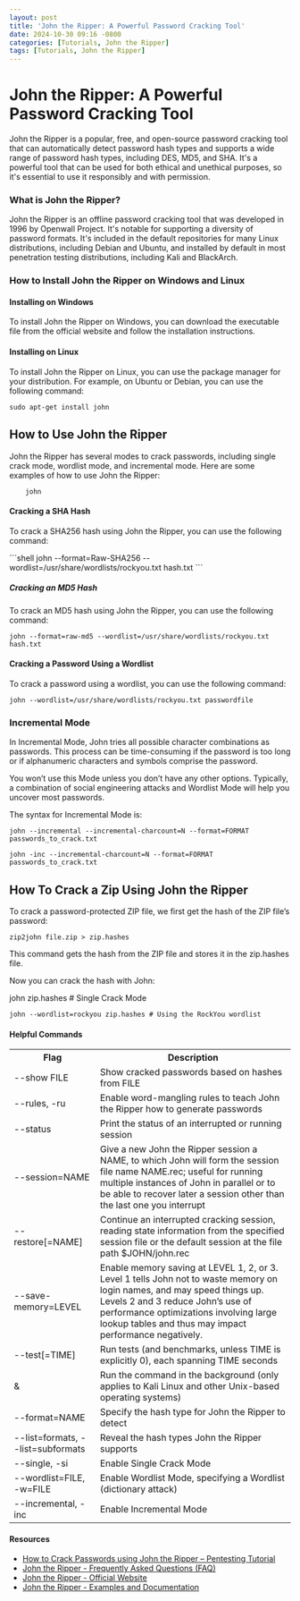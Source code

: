 ```yaml
---
layout: post
title: 'John the Ripper: A Powerful Password Cracking Tool'
date: 2024-10-30 09:16 -0800
categories: [Tutorials, John the Ripper] 
tags: [Tutorials, John the Ripper]
---
```


**John the Ripper: A Powerful Password Cracking Tool**
=====================================

John the Ripper is a popular, free, and open-source password cracking tool that can automatically detect password hash types and supports a wide range of password hash types, including DES, MD5, and SHA. It's a powerful tool that can be used for both ethical and unethical purposes, so it's essential to use it responsibly and with permission.

### What is John the Ripper?

John the Ripper is an offline password cracking tool that was developed in 1996 by Openwall Project. It's notable for supporting a diversity of password formats. It's included in the default repositories for many Linux distributions, including Debian and Ubuntu, and installed by default in most penetration testing distributions, including Kali and BlackArch.

### How to Install John the Ripper on Windows and Linux

#### Installing on Windows

To install John the Ripper on Windows, you can download the executable file from the official website and follow the installation instructions.

#### Installing on Linux

To install John the Ripper on Linux, you can use the package manager for your distribution. For example, on Ubuntu or Debian, you can use the following command:
```shell
sudo apt-get install john
```

## How to Use John the Ripper
John the Ripper has several modes to crack passwords, including single crack mode, wordlist mode, and incremental mode. Here are some examples of how to use John the Ripper:
```shell
    john
```

#### Cracking a SHA Hash
<p>To crack a SHA256 hash using John the Ripper, you can use the following command:</p>
```shell
john --format=Raw-SHA256 --wordlist=/usr/share/wordlists/rockyou.txt hash.txt
```

##### Cracking an MD5 Hash
To crack an MD5 hash using John the Ripper, you can use the following command:
```shell
john --format=raw-md5 --wordlist=/usr/share/wordlists/rockyou.txt hash.txt
```

#### Cracking a Password Using a Wordlist
To crack a password using a wordlist, you can use the following command:
```shell
john --wordlist=/usr/share/wordlists/rockyou.txt passwordfile
```

### Incremental Mode
In Incremental Mode, John tries all possible character combinations as passwords. This process can be time-consuming if the password is too long or if alphanumeric characters and symbols comprise the password.

You won’t use this Mode unless you don’t have any other options. Typically, a combination of social engineering attacks and Wordlist Mode will help you uncover most passwords.

The syntax for Incremental Mode is:
```shell
john --incremental --incremental-charcount=N --format=FORMAT passwords_to_crack.txt

john -inc --incremental-charcount=N --format=FORMAT passwords_to_crack.txt
```

## How To Crack a Zip Using John the Ripper 
To crack a password-protected ZIP file, we first get the hash of the ZIP file’s password:
```shell
zip2john file.zip > zip.hashes
```

This command gets the hash from the ZIP file and stores it in the zip.hashes file.

Now you can crack the hash with John:

john zip.hashes # Single Crack Mode

```shell
john --wordlist=rockyou zip.hashes # Using the RockYou wordlist
``` 

#### Helpful Commands
<table> <tr> <th>Flag</th> <th>Description</th> </tr> <tr> <td>--show FILE</td> <td>Show cracked passwords based on hashes from FILE</td> </tr> <tr> <td>--rules, -ru</td> <td>Enable word-mangling rules to teach John the Ripper how to generate passwords</td> </tr> <tr> <td>--status</td> <td>Print the status of an interrupted or running session</td> </tr> <tr> <td>--session=NAME</td> <td>Give a new John the Ripper session a NAME, to which John will form the session file name NAME.rec; useful for running multiple instances of John in parallel or to be able to recover later a session other than the last one you interrupt</td> </tr> <tr> <td>--restore[=NAME]</td> <td>Continue an interrupted cracking session, reading state information from the specified session file or the default session at the file path $JOHN/john.rec</td> </tr> <tr> <td>--save-memory=LEVEL</td> <td>Enable memory saving at LEVEL 1, 2, or 3. Level 1 tells John not to waste memory on login names, and may speed things up. Levels 2 and 3 reduce John’s use of performance optimizations involving large lookup tables and thus may impact performance negatively.</td> </tr> <tr> <td>--test[=TIME]</td> <td>Run tests (and benchmarks, unless TIME is explicitly 0), each spanning TIME seconds</td> </tr> <tr> <td>&</td> <td>Run the command in the background (only applies to Kali Linux and other Unix-based operating systems)</td> </tr> <tr> <td>--format=NAME</td> <td>Specify the hash type for John the Ripper to detect</td> </tr> <tr> <td>--list=formats, --list=subformats</td> <td>Reveal the hash types John the Ripper supports</td> </tr> <tr> <td>--single, -si</td> <td>Enable Single Crack Mode</td> </tr> <tr> <td>--wordlist=FILE, -w=FILE</td> <td>Enable Wordlist Mode, specifying a Wordlist (dictionary attack)</td> </tr> <tr> <td>--incremental, -inc</td> <td>Enable Incremental Mode</td> </tr> </table>

#### Resources

<ul>
  <li><a href="https://www.freecodecamp.org/news/crack-passwords-using-john -the-ripper-pentesting-tutorial/">How to Crack Passwords using John the Ripper – Pentesting Tutorial</a></li> 
  <li><a href="https://www.openwall.com/john/doc/FAQ.shtml">John the Ripper - Frequently Asked Questions (FAQ)</a></li>
  <li><a href="https://www.openwall.com/john/">John the Ripper - Official Website</a></li>
  <li><a href="https://www.openwall.com/john/doc/EXAMPLES.shtml">John the Ripper - Examples and Documentation</a></li> 
  </ul>

  
